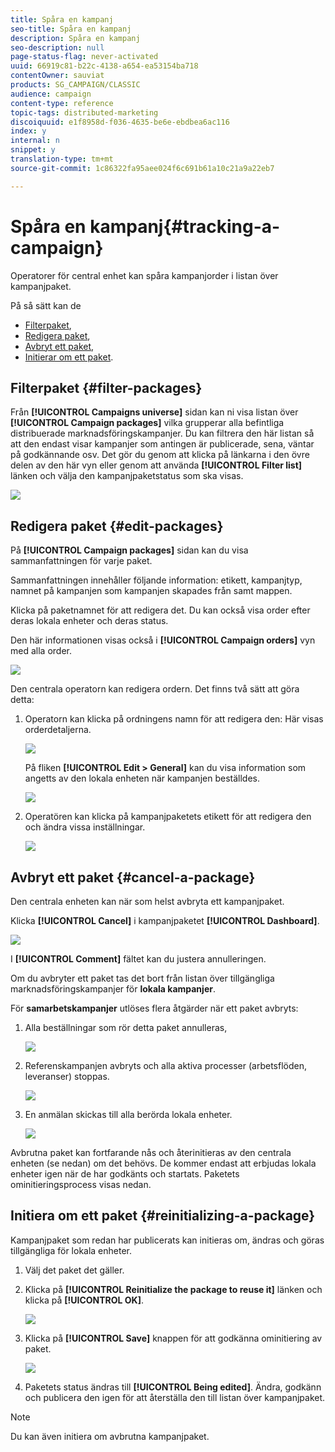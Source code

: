 ```yaml
---
title: Spåra en kampanj
seo-title: Spåra en kampanj
description: Spåra en kampanj
seo-description: null
page-status-flag: never-activated
uuid: 66919c81-b22c-4138-a654-ea53154ba718
contentOwner: sauviat
products: SG_CAMPAIGN/CLASSIC
audience: campaign
content-type: reference
topic-tags: distributed-marketing
discoiquuid: e1f8958d-f036-4635-be6e-ebdbea6ac116
index: y
internal: n
snippet: y
translation-type: tm+mt
source-git-commit: 1c86322fa95aee024f6c691b61a10c21a9a22eb7

---
```



# Spåra en kampanj{#tracking-a-campaign}

Operatorer för central enhet kan spåra kampanjorder i listan över kampanjpaket.

På så sätt kan de

* [Filterpaket](#filter-packages),
* [Redigera paket](#edit-packages),
* [Avbryt ett paket](#cancel-a-package),
* [Initierar om ett paket](#reinitializing-a-package).

## Filterpaket {#filter-packages}

Från **[!UICONTROL Campaigns universe]** sidan kan ni visa listan över **[!UICONTROL Campaign packages]** vilka grupperar alla befintliga distribuerade marknadsföringskampanjer. Du kan filtrera den här listan så att den endast visar kampanjer som antingen är publicerade, sena, väntar på godkännande osv. Det gör du genom att klicka på länkarna i den övre delen av den här vyn eller genom att använda **[!UICONTROL Filter list]** länken och välja den kampanjpaketstatus som ska visas.

![](assets/mkg_dist_catalog_filter.png)

## Redigera paket {#edit-packages}

På **[!UICONTROL Campaign packages]** sidan kan du visa sammanfattningen för varje paket.

Sammanfattningen innehåller följande information: etikett, kampanjtyp, namnet på kampanjen som kampanjen skapades från samt mappen.

Klicka på paketnamnet för att redigera det. Du kan också visa order efter deras lokala enheter och deras status.

Den här informationen visas också i **[!UICONTROL Campaign orders]** vyn med alla order.

![](assets/mkg_dist_catalog_op_command_details.png)

Den centrala operatorn kan redigera ordern. Det finns två sätt att göra detta:

1. Operatorn kan klicka på ordningens namn för att redigera den: Här visas orderdetaljerna.

   ![](assets/mkg_dist_catalog_op_command_edit1.png)

   På fliken **[!UICONTROL Edit > General]** kan du visa information som angetts av den lokala enheten när kampanjen beställdes.

   ![](assets/mkg_dist_catalog_op_command_edit1a.png)

1. Operatören kan klicka på kampanjpaketets etikett för att redigera den och ändra vissa inställningar.

   ![](assets/mkg_dist_catalog_op_command_edit2.png)

## Avbryt ett paket {#cancel-a-package}

Den centrala enheten kan när som helst avbryta ett kampanjpaket.

Klicka **[!UICONTROL Cancel]** i kampanjpaketet **[!UICONTROL Dashboard]**.

![](assets/mkg_dist_cancel_op_from_dashboard.png)

I **[!UICONTROL Comment]** fältet kan du justera annulleringen.

Om du avbryter ett paket tas det bort från listan över tillgängliga marknadsföringskampanjer för **lokala kampanjer**.

För **samarbetskampanjer** utlöses flera åtgärder när ett paket avbryts:

1. Alla beställningar som rör detta paket annulleras,

   ![](assets/mkg_dist_mutual_op_cancelled.png)

1. Referenskampanjen avbryts och alla aktiva processer (arbetsflöden, leveranser) stoppas.

   ![](assets/mkg_dist_mutual_op_cancelled1.png)

1. En anmälan skickas till alla berörda lokala enheter.

   ![](assets/mkg_dist_mutual_op_cancelled2.png)

Avbrutna paket kan fortfarande nås och återinitieras av den centrala enheten (se nedan) om det behövs. De kommer endast att erbjudas lokala enheter igen när de har godkänts och startats. Paketets ominitieringsprocess visas nedan.

## Initiera om ett paket {#reinitializing-a-package}

Kampanjpaket som redan har publicerats kan initieras om, ändras och göras tillgängliga för lokala enheter.

1. Välj det paket det gäller.
1. Klicka på **[!UICONTROL Reinitialize the package to reuse it]** länken och klicka på **[!UICONTROL OK]**.

   ![](assets/mkg_dist_mutual_op_reinit.png)

1. Klicka på **[!UICONTROL Save]** knappen för att godkänna ominitiering av paket.

   ![](assets/mkg_dist_mutual_op_reinit2.png)

1. Paketets status ändras till **[!UICONTROL Being edited]**. Ändra, godkänn och publicera den igen för att återställa den till listan över kampanjpaket.

>[!NOTE]
>
>Du kan även initiera om avbrutna kampanjpaket.


